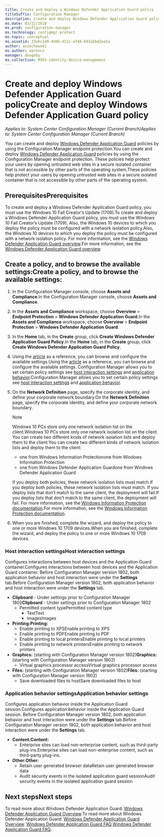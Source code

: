 ```yaml
---
title: Create and deploy a Windows Defender Application Guard policy
titleSuffix: Configuration Manager
description: Create and deploy Windows Defender Application Guard policy.
ms.date: 03/22/2018
ms.prod: configuration-manager
ms.technology: configmgr-protect
ms.topic: conceptual
ms.assetid: 33a6c1d9-4dd8-411c-a748-693a5bd2ea5a
author: aczechowski
ms.author: aaroncz
manager: dougeby
ms.collection: M365-identity-device-management
---
```



# <a name="create-and-deploy-windows-defender-application-guard-policy"></a><span data-ttu-id="d52ca-103">Create and deploy Windows Defender Application Guard policy</span><span class="sxs-lookup"><span data-stu-id="d52ca-103">Create and deploy Windows Defender Application Guard policy</span></span> 
<span data-ttu-id="d52ca-104">*Applies to: System Center Configuration Manager (Current Branch)*</span><span class="sxs-lookup"><span data-stu-id="d52ca-104">*Applies to: System Center Configuration Manager (Current Branch)*</span></span>
<!-- 1351960 -->
<span data-ttu-id="d52ca-105">You can create and deploy [Windows Defender Application Guard](https://docs.microsoft.com/windows/threat-protection/windows-defender-application-guard/wd-app-guard-overview) policies by using the Configuration Manager endpoint protection.</span><span class="sxs-lookup"><span data-stu-id="d52ca-105">You can create and deploy [Windows Defender Application Guard](https://docs.microsoft.com/windows/threat-protection/windows-defender-application-guard/wd-app-guard-overview) policies by using the Configuration Manager endpoint protection.</span></span> <span data-ttu-id="d52ca-106">These policies help protect your users by opening untrusted web sites in a secure isolated container that is not accessible by other parts of the operating system.</span><span class="sxs-lookup"><span data-stu-id="d52ca-106">These policies help protect your users by opening untrusted web sites in a secure isolated container that is not accessible by other parts of the operating system.</span></span>

## <a name="prerequisites"></a><span data-ttu-id="d52ca-107">Prerequisites</span><span class="sxs-lookup"><span data-stu-id="d52ca-107">Prerequisites</span></span>

<span data-ttu-id="d52ca-108">To create and deploy a Windows Defender Application Guard policy, you must use the Windows 10 Fall Creator’s Update (1709).</span><span class="sxs-lookup"><span data-stu-id="d52ca-108">To create and deploy a Windows Defender Application Guard policy, you must use the Windows 10 Fall Creator’s Update (1709).</span></span> <span data-ttu-id="d52ca-109">Also, the Windows 10 devices to which you deploy the policy must be configured with a network isolation policy.</span><span class="sxs-lookup"><span data-stu-id="d52ca-109">Also, the Windows 10 devices to which you deploy the policy must be configured with a network isolation policy.</span></span> <span data-ttu-id="d52ca-110">For more information, see the [Windows Defender Application Guard overview](https://docs.microsoft.com/windows/threat-protection/windows-defender-application-guard/wd-app-guard-overview).</span><span class="sxs-lookup"><span data-stu-id="d52ca-110">For more information, see the [Windows Defender Application Guard overview](https://docs.microsoft.com/windows/threat-protection/windows-defender-application-guard/wd-app-guard-overview).</span></span> 


## <a name="create-a-policy-and-to-browse-the-available-settings"></a><span data-ttu-id="d52ca-111">Create a policy, and to browse the available settings:</span><span class="sxs-lookup"><span data-stu-id="d52ca-111">Create a policy, and to browse the available settings:</span></span>

1. <span data-ttu-id="d52ca-112">In the Configuration Manager console, choose **Assets and Compliance**.</span><span class="sxs-lookup"><span data-stu-id="d52ca-112">In the Configuration Manager console, choose **Assets and Compliance**.</span></span>
2. <span data-ttu-id="d52ca-113">In the **Assets and Compliance** workspace, choose **Overview** > **Endpoint Protection** > **Windows Defender Application Guard**.</span><span class="sxs-lookup"><span data-stu-id="d52ca-113">In the **Assets and Compliance** workspace, choose **Overview** > **Endpoint Protection** > **Windows Defender Application Guard**.</span></span>
3. <span data-ttu-id="d52ca-114">In the **Home** tab, in the **Create** group, click **Create Windows Defender Application Guard Policy**.</span><span class="sxs-lookup"><span data-stu-id="d52ca-114">In the **Home** tab, in the **Create** group, click **Create Windows Defender Application Guard Policy**.</span></span>
4. <span data-ttu-id="d52ca-115">Using the [article](https://docs.microsoft.com/windows/security/threat-protection/windows-defender-application-guard/configure-wd-app-guard) as a reference, you can browse and configure the available settings.</span><span class="sxs-lookup"><span data-stu-id="d52ca-115">Using the [article](https://docs.microsoft.com/windows/security/threat-protection/windows-defender-application-guard/configure-wd-app-guard) as a reference, you can browse and configure the available settings.</span></span> <span data-ttu-id="d52ca-116">Configuration Manager allows you to set certain policy settings see [host interaction settings](#BKMK_HIS) and [application behavior](#BKMK_AppB).</span><span class="sxs-lookup"><span data-stu-id="d52ca-116">Configuration Manager allows you to set certain policy settings see [host interaction settings](#BKMK_HIS) and [application behavior](#BKMK_AppB).</span></span>
5. <span data-ttu-id="d52ca-117">On the **Network Definition** page, specify the corporate identity, and define your corporate network boundary.</span><span class="sxs-lookup"><span data-stu-id="d52ca-117">On the **Network Definition** page, specify the corporate identity, and define your corporate network boundary.</span></span>

    > [!NOTE]
    > <span data-ttu-id="d52ca-118">Windows 10 PCs store only one network isolation list on the client.</span><span class="sxs-lookup"><span data-stu-id="d52ca-118">Windows 10 PCs store only one network isolation list on the client.</span></span> <span data-ttu-id="d52ca-119">You can create two different kinds of network isolation lists and deploy them to the client:</span><span class="sxs-lookup"><span data-stu-id="d52ca-119">You can create two different kinds of network isolation lists and deploy them to the client:</span></span>
    >
    >  - <span data-ttu-id="d52ca-120">one from Windows Information Protection</span><span class="sxs-lookup"><span data-stu-id="d52ca-120">one from Windows Information Protection</span></span>
    >  - <span data-ttu-id="d52ca-121">one from Windows Defender Application Guard</span><span class="sxs-lookup"><span data-stu-id="d52ca-121">one from Windows Defender Application Guard</span></span>
    >
    > <span data-ttu-id="d52ca-122">If you deploy both policies, these network isolation lists must match.</span><span class="sxs-lookup"><span data-stu-id="d52ca-122">If you deploy both policies, these network isolation lists must match.</span></span> <span data-ttu-id="d52ca-123">If you deploy lists that don’t match to the same client, the deployment will fail.</span><span class="sxs-lookup"><span data-stu-id="d52ca-123">If you deploy lists that don’t match to the same client, the deployment will fail.</span></span> <span data-ttu-id="d52ca-124">For more information, see the [Windows Information Protection documentation](https://docs.microsoft.com/windows/threat-protection/windows-information-protection/create-wip-policy-using-sccm).</span><span class="sxs-lookup"><span data-stu-id="d52ca-124">For more information, see the [Windows Information Protection documentation](https://docs.microsoft.com/windows/threat-protection/windows-information-protection/create-wip-policy-using-sccm).</span></span>
    > 
    > 

6. <span data-ttu-id="d52ca-125">When you are finished, complete the wizard, and deploy the policy to one or more Windows 10 1709 devices.</span><span class="sxs-lookup"><span data-stu-id="d52ca-125">When you are finished, complete the wizard, and deploy the policy to one or more Windows 10 1709 devices.</span></span>

### <a name="bkmk_HIS"></a> <span data-ttu-id="d52ca-126">Host interaction settings</span><span class="sxs-lookup"><span data-stu-id="d52ca-126">Host interaction settings</span></span>
<span data-ttu-id="d52ca-127">Configures interactions between host devices and the Application Guard container.</span><span class="sxs-lookup"><span data-stu-id="d52ca-127">Configures interactions between host devices and the Application Guard container.</span></span> <span data-ttu-id="d52ca-128">Before Configuration Manager version 1802, both application behavior and host interaction were under the **Settings** tab.</span><span class="sxs-lookup"><span data-stu-id="d52ca-128">Before Configuration Manager version 1802, both application behavior and host interaction were under the **Settings** tab.</span></span>

- <span data-ttu-id="d52ca-129">**Clipboard** - Under settings prior to Configuration Manager 1802</span><span class="sxs-lookup"><span data-stu-id="d52ca-129">**Clipboard** - Under settings prior to Configuration Manager 1802</span></span>
    - <span data-ttu-id="d52ca-130">Permitted content type</span><span class="sxs-lookup"><span data-stu-id="d52ca-130">Permitted content type</span></span>
        - <span data-ttu-id="d52ca-131">Text</span><span class="sxs-lookup"><span data-stu-id="d52ca-131">Text</span></span>
        - <span data-ttu-id="d52ca-132">Images</span><span class="sxs-lookup"><span data-stu-id="d52ca-132">Images</span></span>
- <span data-ttu-id="d52ca-133">**Printing:**</span><span class="sxs-lookup"><span data-stu-id="d52ca-133">**Printing:**</span></span>
    - <span data-ttu-id="d52ca-134">Enable printing to XPS</span><span class="sxs-lookup"><span data-stu-id="d52ca-134">Enable printing to XPS</span></span>
    - <span data-ttu-id="d52ca-135">Enable printing to PDF</span><span class="sxs-lookup"><span data-stu-id="d52ca-135">Enable printing to PDF</span></span>
    - <span data-ttu-id="d52ca-136">Enable printing to local printers</span><span class="sxs-lookup"><span data-stu-id="d52ca-136">Enable printing to local printers</span></span>
    - <span data-ttu-id="d52ca-137">Enable printing to network printers</span><span class="sxs-lookup"><span data-stu-id="d52ca-137">Enable printing to network printers</span></span>
- <span data-ttu-id="d52ca-138">**Graphics:** (starting with Configuration Manager version 1802)</span><span class="sxs-lookup"><span data-stu-id="d52ca-138">**Graphics:** (starting with Configuration Manager version 1802)</span></span>
    - <span data-ttu-id="d52ca-139">Virtual graphics processor access</span><span class="sxs-lookup"><span data-stu-id="d52ca-139">Virtual graphics processor access</span></span>
- <span data-ttu-id="d52ca-140">**Files:** (starting with Configuration Manager version 1802)</span><span class="sxs-lookup"><span data-stu-id="d52ca-140">**Files:** (starting with Configuration Manager version 1802)</span></span>
    - <span data-ttu-id="d52ca-141">Save downloaded files to host</span><span class="sxs-lookup"><span data-stu-id="d52ca-141">Save downloaded files to host</span></span>

### <a name="bkmk_ABS"></a> <span data-ttu-id="d52ca-142">Application behavior settings</span><span class="sxs-lookup"><span data-stu-id="d52ca-142">Application behavior settings</span></span>
<span data-ttu-id="d52ca-143">Configures application behavior inside the Application Guard session.</span><span class="sxs-lookup"><span data-stu-id="d52ca-143">Configures application behavior inside the Application Guard session.</span></span> <span data-ttu-id="d52ca-144">Before Configuration Manager version 1802, both application behavior and host interaction were under the **Settings** tab.</span><span class="sxs-lookup"><span data-stu-id="d52ca-144">Before Configuration Manager version 1802, both application behavior and host interaction were under the **Settings** tab.</span></span>

- <span data-ttu-id="d52ca-145">**Content:**</span><span class="sxs-lookup"><span data-stu-id="d52ca-145">**Content:**</span></span>
   - <span data-ttu-id="d52ca-146">Enterprise sites can load non-enterprise content, such as third-party plug-ins.</span><span class="sxs-lookup"><span data-stu-id="d52ca-146">Enterprise sites can load non-enterprise content, such as third-party plug-ins.</span></span>
- <span data-ttu-id="d52ca-147">**Other:**</span><span class="sxs-lookup"><span data-stu-id="d52ca-147">**Other:**</span></span>
    - <span data-ttu-id="d52ca-148">Retain user generated browser data</span><span class="sxs-lookup"><span data-stu-id="d52ca-148">Retain user generated browser data</span></span>
    - <span data-ttu-id="d52ca-149">Audit security events in the isolated application guard session</span><span class="sxs-lookup"><span data-stu-id="d52ca-149">Audit security events in the isolated application guard session</span></span>



## <a name="next-steps"></a><span data-ttu-id="d52ca-150">Next steps</span><span class="sxs-lookup"><span data-stu-id="d52ca-150">Next steps</span></span>
<span data-ttu-id="d52ca-151">To read more about Windows Defender Application Guard: [Windows Defender Application Guard Overview](https://docs.microsoft.com/windows/security/threat-protection/windows-defender-application-guard/wd-app-guard-overview).</span><span class="sxs-lookup"><span data-stu-id="d52ca-151">To read more about Windows Defender Application Guard: [Windows Defender Application Guard Overview](https://docs.microsoft.com/windows/security/threat-protection/windows-defender-application-guard/wd-app-guard-overview).</span></span>
<span data-ttu-id="d52ca-152">[Windows Defender Application Guard FAQ](https://docs.microsoft.com/windows/security/threat-protection/windows-defender-application-guard/faq-wd-app-guard).</span><span class="sxs-lookup"><span data-stu-id="d52ca-152">[Windows Defender Application Guard FAQ](https://docs.microsoft.com/windows/security/threat-protection/windows-defender-application-guard/faq-wd-app-guard).</span></span>

